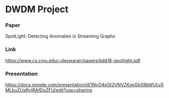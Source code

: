 # DWDM Project

### Paper 
SpotLight: Detecting Anomalies in Streaming Graphs    

### Link 
https://www.cs.cmu.edu/~deswaran/papers/kdd18-spotlight.pdf    

### Presentation
https://docs.google.com/presentation/d/1NyO4xGt2VNVZKxoGkX8bWULv5MLbuZUxRyIRAfDoZFU/edit?usp=sharing
